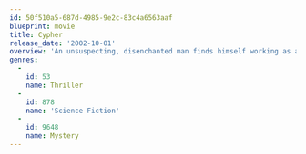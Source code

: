 ```yaml
---
id: 50f510a5-687d-4985-9e2c-83c4a6563aaf
blueprint: movie
title: Cypher
release_date: '2002-10-01'
overview: 'An unsuspecting, disenchanted man finds himself working as a spy in the dangerous, high-stakes world of corporate espionage. Quickly getting way over-his-head, he teams up with a mysterious femme fatale.'
genres:
  -
    id: 53
    name: Thriller
  -
    id: 878
    name: 'Science Fiction'
  -
    id: 9648
    name: Mystery
---
```

